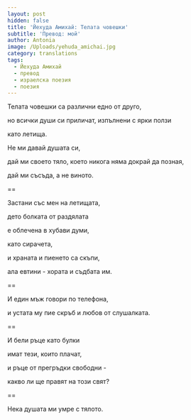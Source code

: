 ```yaml
---
layout: post
hidden: false
title: 'Йехуда Амихай: Телата човешки'
subtitle: 'Превод: мой'
author: Antonia
image: /Uploads/yehuda_amichai.jpg
category: translations
tags:
  - Йехуда Амихай
  - превод
  - израелска поезия
  - поезия
---
```

Телата човешки са различни едно от друго,

но всички души си приличат, изпълнени с ярки ползи

като летища.

Не ми давай душата си,

дай ми своето тяло, което никога няма докрай да позная,

дай ми съсъда, а не виното.

\==

Застани със мен на летищата,

дето болката от раздялата

е облечена в хубави думи,

като сирачета,

и храната и пиенето са скъпи,

ала евтини - хората и съдбата им.

\==

И един мъж говори по телефона,

и устата му пие скръб и любов от слушалката.

\==

И бели ръце като булки

имат тези, които плачат,

и ръце от прегръдки свободни -

какво ли ще правят на този свят?

\==

Нека душата ми умре с тялото.
